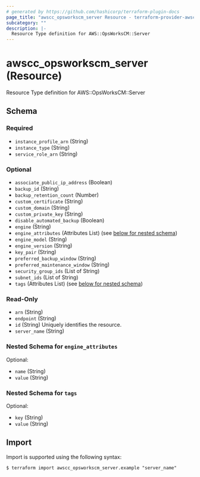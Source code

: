 ```yaml
---
# generated by https://github.com/hashicorp/terraform-plugin-docs
page_title: "awscc_opsworkscm_server Resource - terraform-provider-awscc"
subcategory: ""
description: |-
  Resource Type definition for AWS::OpsWorksCM::Server
---
```


# awscc_opsworkscm_server (Resource)

Resource Type definition for AWS::OpsWorksCM::Server



<!-- schema generated by tfplugindocs -->
## Schema

### Required

- `instance_profile_arn` (String)
- `instance_type` (String)
- `service_role_arn` (String)

### Optional

- `associate_public_ip_address` (Boolean)
- `backup_id` (String)
- `backup_retention_count` (Number)
- `custom_certificate` (String)
- `custom_domain` (String)
- `custom_private_key` (String)
- `disable_automated_backup` (Boolean)
- `engine` (String)
- `engine_attributes` (Attributes List) (see [below for nested schema](#nestedatt--engine_attributes))
- `engine_model` (String)
- `engine_version` (String)
- `key_pair` (String)
- `preferred_backup_window` (String)
- `preferred_maintenance_window` (String)
- `security_group_ids` (List of String)
- `subnet_ids` (List of String)
- `tags` (Attributes List) (see [below for nested schema](#nestedatt--tags))

### Read-Only

- `arn` (String)
- `endpoint` (String)
- `id` (String) Uniquely identifies the resource.
- `server_name` (String)

<a id="nestedatt--engine_attributes"></a>
### Nested Schema for `engine_attributes`

Optional:

- `name` (String)
- `value` (String)


<a id="nestedatt--tags"></a>
### Nested Schema for `tags`

Optional:

- `key` (String)
- `value` (String)

## Import

Import is supported using the following syntax:

```shell
$ terraform import awscc_opsworkscm_server.example "server_name"
```
